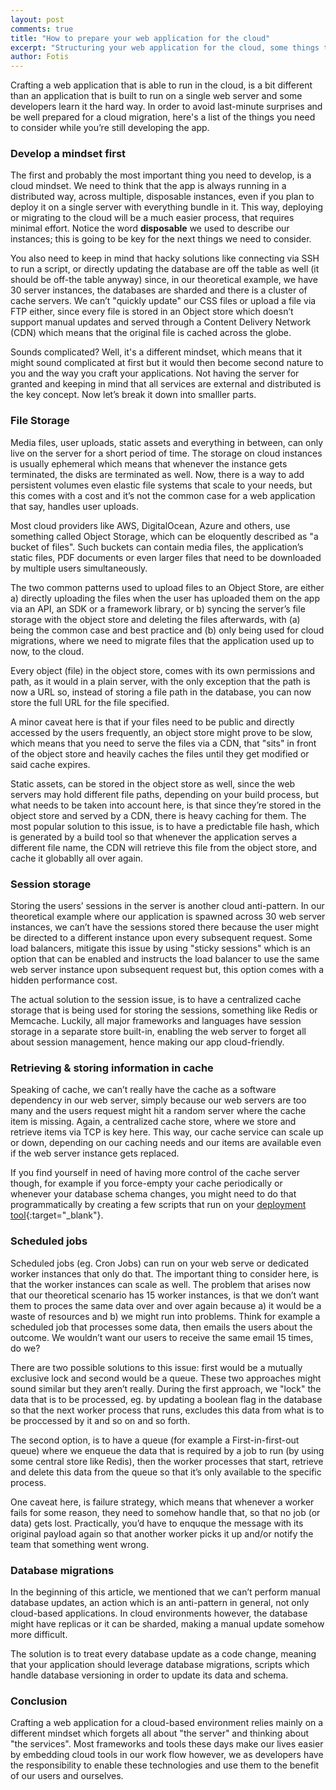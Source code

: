 ```yaml
---
layout: post
comments: true
title: "How to prepare your web application for the cloud"
excerpt: "Structuring your web application for the cloud, some things to consider when starting out"
author: Fotis
---
```


Crafting a web application that is able to run in the cloud, is a bit different than an application
that is built to run on a single web server and some developers learn it the hard way. In order to
avoid last-minute surprises and be well prepared for a cloud migration, here's a list of the things
you need to consider while you’re still developing the app.

### Develop a mindset first
The first and probably the most important thing you need to develop, is a cloud mindset. We need to
think that the app is always running in a distributed way, across multiple, disposable instances,
even if you plan to deploy it on a single server with everything bundle in it. This way,
deploying or migrating to the cloud will be a much easier process, that requires minimal effort. 
Notice the word **disposable** we used to describe our instances; this is going to be key for the 
next things we need to consider. 

You also need to keep in mind that hacky solutions like connecting via SSH to run a script, or directly
updating the database are off the table as well (it should be off-the table anyway) since, in our
theoretical example, we have 30 server instances, the databases are sharded and there is a cluster of
cache servers. We can’t "quickly update" our CSS files or upload a file via FTP either, since every file
is stored in an Object store which doesn’t support manual updates and served through a Content Delivery
Network (CDN) which means that the original file is cached across the globe.

Sounds complicated? Well, it's a different mindset, which means that it might sound complicated 
at first but it would then become second nature to you and the way you craft your applications. Not
having the server for granted and keeping in mind that all services are external and distributed is
the key concept. Now let’s break it down into smalller parts.

### File Storage
Media files, user uploads, static assets and everything in between, can only live on the server for a short period of time.
The storage on cloud instances is usually ephemeral which means that whenever the instance gets terminated,
the disks are terminated as well. Now, there is a way to add persistent volumes even elastic file systems
that scale to your needs, but this comes with a cost and it’s not the common case for a web application
that say, handles user uploads.

Most cloud providers like AWS, DigitalOcean, Azure and others, use something called Object Storage,
which can be eloquently described as "a bucket of files". Such buckets can contain media files,
the application’s static files, PDF documents or even larger files that need to be downloaded by
multiple users simultaneously.

The two common patterns used to upload files to an Object Store, are either a) directly uploading the files
when the user has uploaded them on the app via an API, an SDK or a framework library, or b) syncing the
server’s file storage with the object store and deleting the files afterwards, with (a) being the common case 
and best practice and (b) only being used for cloud migrations, where we need to migrate files that the application
used up to now, to the cloud.

Every object (file) in the object store, comes with its own permissions and path, as it would in a plain
server, with the only exception that the path is now a URL so, instead of storing a file path in the database,
you can now store the full URL for the file specified.

A minor caveat here is that if your files need to be public and directly accessed by the users frequently,
an object store might prove to be slow, which means that you need to serve the files via a CDN, that "sits"
in front of the object store and heavily caches the files until they get modified or said cache expires.

Static assets, can be stored in the object store as well, since the web servers may hold different file paths,
depending on your build process, but what needs to be taken into account here, is that since they’re stored
in the object store and served by a CDN, there is heavy caching for them. The most popular solution to this issue,
is to have a predictable file hash, which is generated by a build tool so that whenever the application
serves a different file name, the CDN will retrieve this file from the object store, and cache it globablly all over again.

### Session storage
Storing the users’ sessions in the server is another cloud anti-pattern. In our theoretical example
where our application is spawned across 30 web server instances, we can’t have the sessions stored
there because the user might be directed to a different instance upon every subsequent request. Some
load balancers, mitigate this issue by using "sticky sessions" which is an option that can be enabled
and instructs the load balancer to use the same web server instance upon subsequent request but,
this option comes with a hidden performance cost.

The actual solution to the session issue, is to have a centralized cache storage that is being used
for storing the sessions, something like Redis or Memcache. Luckily, all major frameworks and languages
have session storage in a separate store built-in, enabling the web server to forget all about session
management, hence making our app cloud-friendly.

### Retrieving & storing information in cache
Speaking of cache, we can’t really have the cache as a software dependency in our web server, simply
because our web servers are too many and the users request might hit a random server where the cache
item is missing. Again, a centralized cache store, where we store and retrieve items via TCP is key
here. This way, our cache service can scale up or down, depending on our caching needs and our items
are available even if the web server instance gets replaced.

If you find yourself in need of having more control of the cache server though, for example if you
force-empty your cache periodically or whenever your database schema changes, you might need to do
that programmatically by creating a few scripts that run on your [deployment tool](https://stackmate.io){:target="_blank"}.

### Scheduled jobs
Scheduled jobs (eg. Cron Jobs) can run on your web serve or dedicated worker instances that only do that.
The important thing to consider here, is that the worker instances can scale as well. The problem that arises
now that our theoretical scenario has 15 worker instances, is that we don’t want them to proces the same data over and over again
because a) it would be a waste of resources and b) we might run into problems. Think for example a scheduled
job that processes some data, then emails the users about the outcome. We wouldn’t want our users to
receive the same email 15 times, do we?

There are two possible solutions to this issue: first would be a mutually exclusive lock and second would be a
queue. These two approaches might sound similar but they aren’t really. During the first approach,
we "lock" the data that is to be processed, eg. by updating a boolean flag in the database so that the
next worker process that runs, excludes this data from what is to be proccessed by it and so on and so forth.

The second option, is to have a queue (for example a First-in-first-out queue) where we enqueue the data
that is required by a job to run (by using some central store like Redis), then the worker processes that
start, retrieve and delete this data from the queue so that it’s only available to the specific process.

One caveat here, is failure strategy, which means that whenever a worker fails for some reason, they 
need to somehow handle that, so that no job (or data) gets lost. Practically, you’d have to enquque
the message with its original payload again so that another worker picks it up and/or notify the team
that something went wrong.

### Database migrations
In the beginning of this article, we mentioned that we can’t perform manual database updates,
an action which is an anti-pattern in general, not only cloud-based applications. In cloud environments
however, the database might have replicas or it can be sharded, making a manual update somehow more
difficult.

The solution is to treat every database update as a code change, meaning that your application should
leverage database migrations, scripts which handle database versioning in order to update its data and schema.

### Conclusion
Crafting a web application for a cloud-based environment relies mainly on a different mindset which
forgets all about "the server" and thinking about "the services". Most frameworks and tools these days
make our lives easier by embedding cloud tools in our work flow however, we as developers have the 
responsibility to enable these technologies and use them to the benefit of our users and ourselves.
